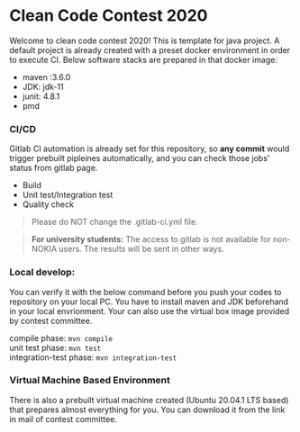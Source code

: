 # Clean Code Contest 2020

Welcome to clean code contest 2020! This is template for java project.
A default project is already created with a preset docker environment in order to execute CI.
Below software stacks are prepared in that docker image:
- maven :3.6.0
- JDK: jdk-11
- junit: 4.8.1
- pmd


### CI/CD
Gitlab CI automation is already set for this repository, so **any commit** would trigger prebuilt pipleines automatically, and you can check those jobs' status from gitlab page.
- Build
- Unit test/Integration test
- Quality check

>Please do NOT change the .gitlab-ci.yml file.

>**For university students:**
>The access to gitlab is not available for non-NOKIA users. The results will be sent in other ways.

### Local develop:
You can verify it with the below command before you push your codes to repository on your local PC.
You have to install maven and JDK beforehand in your local envrionment. Your can also use the virtual box image provided by contest committee.

compile          phase:   `mvn compile `  
unit test        phase:   `mvn test`  
integration-test phase:   `mvn integration-test`


### Virtual Machine Based Environment
There is also a prebuilt virtual machine created (Ubuntu 20.04.1 LTS based) that prepares almost everything for you. You can download it from the link in mail of contest committee.
